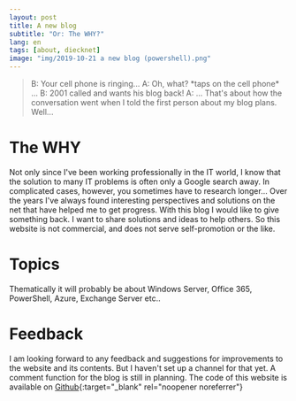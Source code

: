 ```yaml
---
layout: post
title: A new blog
subtitle: "Or: The WHY?"
lang: en
tags: [about, diecknet]
image: "img/2019-10-21 a new blog (powershell).png"
---
```

> B: Your cell phone is ringing...
> A: Oh, what? \*taps on the cell phone\* ...
> B: 2001 called and wants his blog back!
> A: ...
That's about how the conversation went when I told the first person about my blog plans. Well...
# The WHY
Not only since I've been working professionally in the IT world, I know that the solution to many IT problems is often only a Google search away. In complicated cases, however, you sometimes have to research longer... Over the years I've always found interesting perspectives and solutions on the net that have helped me to get progress. With this blog I would like to give something back. I want to share solutions and ideas to help others. So this website is not commercial, and does not serve self-promotion or the like.
# Topics
Thematically it will probably be about Windows Server, Office 365, PowerShell, Azure, Exchange Server etc..
# Feedback
I am looking forward to any feedback and suggestions for improvements to the website and its contents. But I haven't set up a channel for that yet. A comment function for the blog is still in planning. The code of this website is available on [Github](https://github.com/diecknet/diecknet-blog){:target="_blank" rel="noopener noreferrer"}